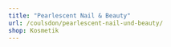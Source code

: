 ```yaml
---
title: "Pearlescent Nail & Beauty"
url: /coulsdon/pearlescent-nail-und-beauty/
shop: Kosmetik
---
```

